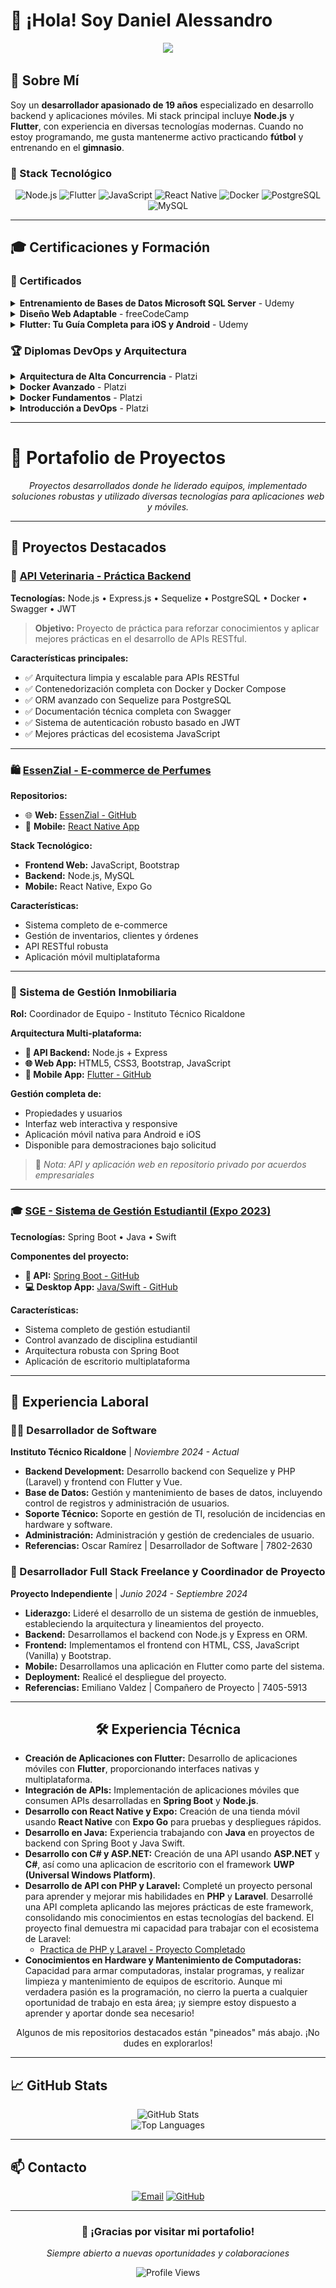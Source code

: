 # 👋 ¡Hola! Soy Daniel Alessandro

<div align="center">
  <img src="https://readme-typing-svg.herokuapp.com/?lines=Desarrollador+Full+Stack;Backend+%26+Mobile+Developer;Node.js+%26+Flutter+Enthusiast&font=Fira%20Code&center=true&width=440&height=45&color=f75c7e&vCenter=true&size=22">
</div>

## 💬 Sobre Mí

Soy un **desarrollador apasionado de 19 años** especializado en desarrollo backend y aplicaciones móviles. Mi stack principal incluye **Node.js** y **Flutter**, con experiencia en diversas tecnologías modernas. Cuando no estoy programando, me gusta mantenerme activo practicando **fútbol** y entrenando en el **gimnasio**.

### 🔧 Stack Tecnológico

<div align="center">

![Node.js](https://img.shields.io/badge/-Node.js-339933?style=for-the-badge&logo=node.js&logoColor=white)
![Flutter](https://img.shields.io/badge/-Flutter-02569B?style=for-the-badge&logo=flutter&logoColor=white)
![JavaScript](https://img.shields.io/badge/-JavaScript-F7DF1E?style=for-the-badge&logo=javascript&logoColor=black)
![React Native](https://img.shields.io/badge/-React%20Native-61DAFB?style=for-the-badge&logo=react&logoColor=black)
![Docker](https://img.shields.io/badge/-Docker-2496ED?style=for-the-badge&logo=docker&logoColor=white)
![PostgreSQL](https://img.shields.io/badge/-PostgreSQL-336791?style=for-the-badge&logo=postgresql&logoColor=white)
![MySQL](https://img.shields.io/badge/-MySQL-4479A1?style=for-the-badge&logo=mysql&logoColor=white)

</div>

---

## 🎓 Certificaciones y Formación

### 📜 Certificados
<details>
<summary><strong>Entrenamiento de Bases de Datos Microsoft SQL Server</strong> - Udemy</summary>
<br>
<img src="https://github.com/Danie0822/Danie0822/raw/main/Certificados/Certificado%20de%20sql%20server.jpg" alt="Certificado SQL Server" width="500">
</details>

<details>
<summary><strong>Diseño Web Adaptable</strong> - freeCodeCamp</summary>
<br>
<img src="https://github.com/Danie0822/Danie0822/raw/main/Certificados/Certificado%20de%20dise%C3%B1o%20web.jpg" alt="Certificado Diseño Web" width="500">
</details>

<details>
<summary><strong>Flutter: Tu Guía Completa para iOS y Android</strong> - Udemy</summary>
<br>
<img src="https://github.com/Danie0822/Danie0822/raw/main/Certificados/Certificado%20de%20flutter.jpg" alt="Certificado Flutter" width="500">
</details>

### 🏆 Diplomas DevOps y Arquitectura
<details>
<summary><strong>Arquitectura de Alta Concurrencia</strong> - Platzi</summary>
<br>
<img src="https://github.com/Danie0822/Danie0822/raw/main/Certificados/diploma-arquitectura-alta-concurrencia.pdf" alt="Diploma Arquitectura Alta Concurrencia" width="500">
</details>

<details>
<summary><strong>Docker Avanzado</strong> - Platzi</summary>
<br>
<img src="https://github.com/Danie0822/Danie0822/raw/main/Certificados/diploma-docker-avanzado.pdf" alt="Diploma Docker Avanzado" width="500">
</details>

<details>
<summary><strong>Docker Fundamentos</strong> - Platzi</summary>
<br>
<img src="https://github.com/Danie0822/Danie0822/raw/main/Certificados/diploma-docker-fundamentos.pdf" alt="Diploma Docker Fundamentos" width="500">
</details>

<details>
<summary><strong>Introducción a DevOps</strong> - Platzi</summary>
<br>
<img src="https://github.com/Danie0822/Danie0822/raw/main/Certificados/diploma-introduccion-devops.pdf" alt="Diploma Introducción DevOps" width="500">
</details>


---

# 🚀 Portafolio de Proyectos

<div align="center">
  <em>Proyectos desarrollados donde he liderado equipos, implementado soluciones robustas y utilizado diversas tecnologías para aplicaciones web y móviles.</em>
</div>

---

## 📌 Proyectos Destacados

### 🐾 [API Veterinaria - Práctica Backend](https://github.com/Danie0822/veterinaria_api.git)
**Tecnologías:** Node.js • Express.js • Sequelize • PostgreSQL • Docker • Swagger • JWT

> **Objetivo:** Proyecto de práctica para reforzar conocimientos y aplicar mejores prácticas en el desarrollo de APIs RESTful.

**Características principales:**
- ✅ Arquitectura limpia y escalable para APIs RESTful
- ✅ Contenedorización completa con Docker y Docker Compose
- ✅ ORM avanzado con Sequelize para PostgreSQL
- ✅ Documentación técnica completa con Swagger
- ✅ Sistema de autenticación robusto basado en JWT
- ✅ Mejores prácticas del ecosistema JavaScript

---

### 🛍️ [EssenZial - E-commerce de Perfumes](https://github.com/Danie0822/EssenZial)
**Repositorios:**
- 🌐 **Web:** [EssenZial - GitHub](https://github.com/Danie0822/EssenZial)
- 📱 **Mobile:** [React Native App](https://github.com/Danie0822/tienda_react)

**Stack Tecnológico:**
- **Frontend Web:** JavaScript, Bootstrap
- **Backend:** Node.js, MySQL
- **Mobile:** React Native, Expo Go

**Características:**
- Sistema completo de e-commerce
- Gestión de inventarios, clientes y órdenes
- API RESTful robusta
- Aplicación móvil multiplataforma

---

### 🏢 Sistema de Gestión Inmobiliaria
**Rol:** Coordinador de Equipo - Instituto Técnico Ricaldone

**Arquitectura Multi-plataforma:**
- **🔧 API Backend:** Node.js + Express
- **🌐 Web App:** HTML5, CSS3, Bootstrap, JavaScript
- **📱 Mobile App:** [Flutter - GitHub](https://github.com/Danie0822/habbit_mobil_flutter.git)

**Gestión completa de:**
- Propiedades y usuarios
- Interfaz web interactiva y responsive
- Aplicación móvil nativa para Android e iOS
- Disponible para demostraciones bajo solicitud

> 📝 *Nota: API y aplicación web en repositorio privado por acuerdos empresariales*

---

### 🎓 [SGE - Sistema de Gestión Estudiantil (Expo 2023)](https://github.com/Danie0822/ApiExpo2023)
**Tecnologías:** Spring Boot • Java • Swift

**Componentes del proyecto:**
- **🔧 API:** [Spring Boot - GitHub](https://github.com/Danie0822/ApiExpo2023)
- **💻 Desktop App:** [Java/Swift - GitHub](https://github.com/EduardoGuerra1/ExpoEscritorio23)

**Características:**
- Sistema completo de gestión estudiantil
- Control avanzado de disciplina estudiantil
- Arquitectura robusta con Spring Boot
- Aplicación de escritorio multiplataforma

---

## 💼 Experiencia Laboral

### 👨‍💻 Desarrollador de Software
**Instituto Técnico Ricaldone** | *Noviembre 2024 - Actual*

- **Backend Development:** Desarrollo backend con Sequelize y PHP (Laravel) y frontend con Flutter y Vue.
- **Base de Datos:** Gestión y mantenimiento de bases de datos, incluyendo control de registros y administración de usuarios.
- **Soporte Técnico:** Soporte en gestión de TI, resolución de incidencias en hardware y software.
- **Administración:** Administración y gestión de credenciales de usuario.
- **Referencias:** Oscar Ramírez | Desarrollador de Software | 7802-2630

### 🚀 Desarrollador Full Stack Freelance y Coordinador de Proyecto
**Proyecto Independiente** | *Junio 2024 - Septiembre 2024*

- **Liderazgo:** Lideré el desarrollo de un sistema de gestión de inmuebles, estableciendo la arquitectura y lineamientos del proyecto.
- **Backend:** Desarrollamos el backend con Node.js y Express en ORM.
- **Frontend:** Implementamos el frontend con HTML, CSS, JavaScript (Vanilla) y Bootstrap.
- **Mobile:** Desarrollamos una aplicación en Flutter como parte del sistema.
- **Deployment:** Realicé el despliegue del proyecto.
- **Referencias:** Emiliano Valdez | Compañero de Proyecto | 7405-5913

---

<h2 align="center">🛠️ Experiencia Técnica</h2>

<ul>
  <li>
    <strong>Creación de Aplicaciones con Flutter:</strong> Desarrollo de aplicaciones móviles con <strong>Flutter</strong>, proporcionando interfaces nativas y multiplataforma.
  </li>
  <li>
    <strong>Integración de APIs:</strong> Implementación de aplicaciones móviles que consumen APIs desarrolladas en <strong>Spring Boot</strong> y <strong>Node.js</strong>.
  </li>
  <li>
    <strong>Desarrollo con React Native y Expo:</strong> Creación de una tienda móvil usando <strong>React Native</strong> con <strong>Expo Go</strong> para pruebas y despliegues rápidos.
  </li>
  <li>
    <strong>Desarrollo en Java:</strong> Experiencia trabajando con <strong>Java</strong> en proyectos de backend con Spring Boot y Java Swift.
  </li>
 <li>
    <strong>Desarrollo con C# y ASP.NET:</strong> Creación de una API usando <strong>ASP.NET</strong> y <strong>C#</strong>, así como una aplicacion de escritorio con el framework <strong>UWP (Universal Windows Platform)</strong>.
</li>
<li>
  <strong>Desarrollo de API con PHP y Laravel:</strong> Completé un proyecto personal para aprender y mejorar mis habilidades en <strong>PHP</strong> y <strong>Laravel</strong>. Desarrollé una API completa aplicando las mejores prácticas de este framework, consolidando mis conocimientos en estas tecnologías del backend. El proyecto final demuestra mi capacidad para trabajar con el ecosistema de Laravel:
  <ul>
    <li><a href="https://github.com/Danie0822/laravelPractica" target="_blank">Practica de PHP y Laravel - Proyecto Completado</a></li>
  </ul>
</li>

<li>
  <strong>Conocimientos en Hardware y Mantenimiento de Computadoras:</strong> Capacidad para armar computadoras, instalar programas, y realizar limpieza y mantenimiento de equipos de escritorio. Aunque mi verdadera pasión es la programación, no cierro la puerta a cualquier oportunidad de trabajo en esta área; ¡y siempre estoy dispuesto a aprender y aportar donde sea necesario!
</li>
</ul>

<p align="center">
  Algunos de mis repositorios destacados están "pineados" más abajo. ¡No dudes en explorarlos!
</p>

---

## 📈 GitHub Stats

<div align="center">
  <img src="https://github-readme-stats.vercel.app/api?username=Danie0822&show_icons=true&theme=radical&hide_border=true&bg_color=0D1117" alt="GitHub Stats" />
</div>

<div align="center">
  <img src="https://github-readme-stats.vercel.app/api/top-langs/?username=Danie0822&layout=compact&theme=radical&hide_border=true&bg_color=0D1117" alt="Top Languages" />
</div>

---

## 📫 Contacto

<div align="center">
  
[![Email](https://img.shields.io/badge/-alessandromorales0822@gmail.com-D14836?style=for-the-badge&logo=gmail&logoColor=white)](mailto:alessandromorales0822@gmail.com)
[![GitHub](https://img.shields.io/badge/-Danie0822-181717?style=for-the-badge&logo=github&logoColor=white)](https://github.com/Danie0822)

</div>

---

<div align="center">
  <h3>🙌 ¡Gracias por visitar mi portafolio!</h3>
  <p><em>Siempre abierto a nuevas oportunidades y colaboraciones</em></p>
  
  <img src="https://komarev.com/ghpvc/?username=Danie0822&color=blueviolet&style=for-the-badge" alt="Profile Views" />
</div>
